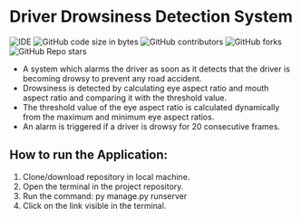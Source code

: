 # Driver Drowsiness Detection System

![IDE](https://img.shields.io/badge/IDE-Open%20in%20Visual%20Studio%20Code-brightgreen)
![GitHub code size in bytes](https://img.shields.io/github/languages/code-size/MayurMote/DDDS?color=%2366ff00&style=plastic)
![GitHub contributors](https://img.shields.io/github/contributors/MayurMote/DDDS?color=%2366ff00&style=plastic)
![GitHub forks](https://img.shields.io/github/forks/MayurMote/DDDS?color=%2366FF00&style=plastic)
![GitHub Repo stars](https://img.shields.io/github/stars/MayurMote/DDDS?color=%2366ff00&style=plastic)

- A system which alarms the driver as soon as it detects that the driver is becoming drowsy to prevent any road accident.
- Drowsiness is detected by calculating eye aspect ratio and mouth aspect ratio and comparing it with the threshold value.
- The threshold value of the eye aspect ratio is calculated dynamically from the maximum and minimum eye aspect ratios.
- An alarm is triggered if a driver is drowsy for 20 consecutive frames.

## How to run the Application:

1. Clone/download repository in local machine.
2. Open the terminal in the project repository.
3. Run the command: py manage.py runserver
4. Click on the link visible in the terminal.

